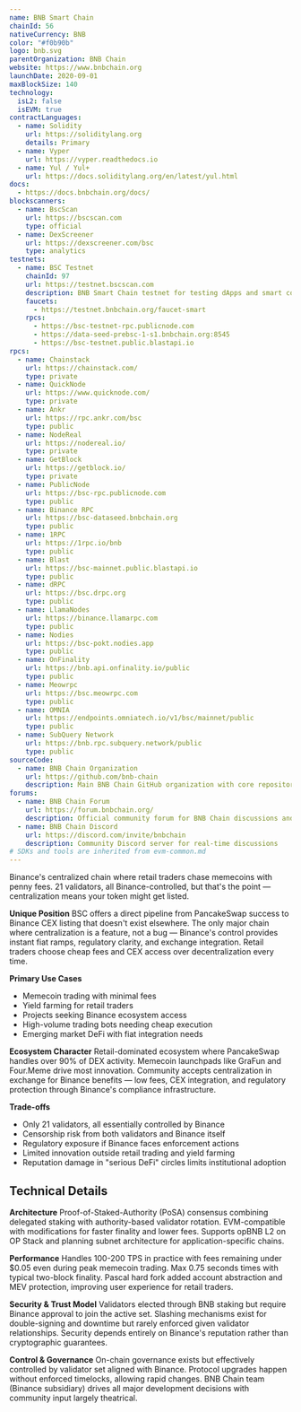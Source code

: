 ```yaml
---
name: BNB Smart Chain
chainId: 56
nativeCurrency: BNB
color: "#f0b90b"
logo: bnb.svg
parentOrganization: BNB Chain
website: https://www.bnbchain.org
launchDate: 2020-09-01
maxBlockSize: 140
technology:
  isL2: false
  isEVM: true
contractLanguages:
  - name: Solidity
    url: https://soliditylang.org
    details: Primary
  - name: Vyper
    url: https://vyper.readthedocs.io
  - name: Yul / Yul+
    url: https://docs.soliditylang.org/en/latest/yul.html
docs:
  - https://docs.bnbchain.org/docs/
blockscanners:
  - name: BscScan
    url: https://bscscan.com
    type: official
  - name: DexScreener
    url: https://dexscreener.com/bsc
    type: analytics
testnets:
  - name: BSC Testnet
    chainId: 97
    url: https://testnet.bscscan.com
    description: BNB Smart Chain testnet for testing dApps and smart contracts with fast block times.
    faucets:
      - https://testnet.bnbchain.org/faucet-smart
    rpcs:
      - https://bsc-testnet-rpc.publicnode.com
      - https://data-seed-prebsc-1-s1.bnbchain.org:8545
      - https://bsc-testnet.public.blastapi.io
rpcs:
  - name: Chainstack
    url: https://chainstack.com/
    type: private
  - name: QuickNode
    url: https://www.quicknode.com/
    type: private
  - name: Ankr
    url: https://rpc.ankr.com/bsc
    type: public
  - name: NodeReal
    url: https://nodereal.io/
    type: private
  - name: GetBlock
    url: https://getblock.io/
    type: private
  - name: PublicNode
    url: https://bsc-rpc.publicnode.com
    type: public
  - name: Binance RPC
    url: https://bsc-dataseed.bnbchain.org
    type: public
  - name: 1RPC
    url: https://1rpc.io/bnb
    type: public
  - name: Blast
    url: https://bsc-mainnet.public.blastapi.io
    type: public
  - name: dRPC
    url: https://bsc.drpc.org
    type: public
  - name: LlamaNodes
    url: https://binance.llamarpc.com
    type: public
  - name: Nodies
    url: https://bsc-pokt.nodies.app
    type: public
  - name: OnFinality
    url: https://bnb.api.onfinality.io/public
    type: public
  - name: Meowrpc
    url: https://bsc.meowrpc.com
    type: public
  - name: OMNIA
    url: https://endpoints.omniatech.io/v1/bsc/mainnet/public
    type: public
  - name: SubQuery Network
    url: https://bnb.rpc.subquery.network/public
    type: public
sourceCode:
  - name: BNB Chain Organization
    url: https://github.com/bnb-chain
    description: Main BNB Chain GitHub organization with core repositories
forums:
  - name: BNB Chain Forum
    url: https://forum.bnbchain.org/
    description: Official community forum for BNB Chain discussions and governance
  - name: BNB Chain Discord
    url: https://discord.com/invite/bnbchain
    description: Community Discord server for real-time discussions
# SDKs and tools are inherited from evm-common.md
---
```


Binance's centralized chain where retail traders chase memecoins with penny fees. 21 validators, all Binance-controlled, but that's the point — centralization means your token might get listed.

**Unique Position**
BSC offers a direct pipeline from PancakeSwap success to Binance CEX listing that doesn't exist elsewhere. The only major chain where centralization is a feature, not a bug — Binance's control provides instant fiat ramps, regulatory clarity, and exchange integration. Retail traders choose cheap fees and CEX access over decentralization every time.

**Primary Use Cases**

- Memecoin trading with minimal fees
- Yield farming for retail traders
- Projects seeking Binance ecosystem access
- High-volume trading bots needing cheap execution
- Emerging market DeFi with fiat integration needs

**Ecosystem Character**
Retail-dominated ecosystem where PancakeSwap handles over 90% of DEX activity. Memecoin launchpads like GraFun and Four.Meme drive most innovation. Community accepts centralization in exchange for Binance benefits — low fees, CEX integration, and regulatory protection through Binance's compliance infrastructure.

**Trade-offs**

- Only 21 validators, all essentially controlled by Binance
- Censorship risk from both validators and Binance itself
- Regulatory exposure if Binance faces enforcement actions
- Limited innovation outside retail trading and yield farming
- Reputation damage in "serious DeFi" circles limits institutional adoption

## Technical Details

**Architecture**
Proof-of-Staked-Authority (PoSA) consensus combining delegated staking with authority-based validator rotation. EVM-compatible with modifications for faster finality and lower fees. Supports opBNB L2 on OP Stack and planning subnet architecture for application-specific chains.

**Performance**
Handles 100-200 TPS in practice with fees remaining under $0.05 even during peak memecoin trading. Max 0.75 seconds times with typical two-block finality. Pascal hard fork added account abstraction and MEV protection, improving user experience for retail traders.

**Security & Trust Model**
Validators elected through BNB staking but require Binance approval to join the active set. Slashing mechanisms exist for double-signing and downtime but rarely enforced given validator relationships. Security depends entirely on Binance's reputation rather than cryptographic guarantees.

**Control & Governance**
On-chain governance exists but effectively controlled by validator set aligned with Binance. Protocol upgrades happen without enforced timelocks, allowing rapid changes. BNB Chain team (Binance subsidiary) drives all major development decisions with community input largely theatrical.
